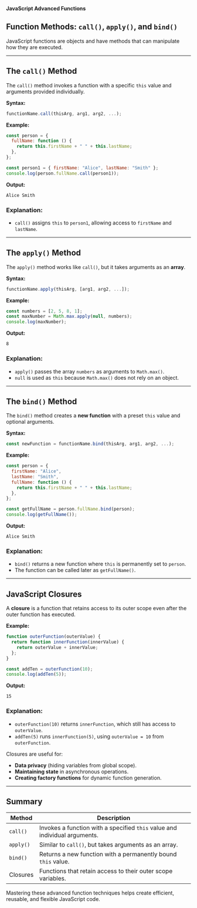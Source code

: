 **JavaScript Advanced Functions**

## Function Methods: `call()`, `apply()`, and `bind()`

JavaScript functions are objects and have methods that can manipulate how they are executed.

---

## The `call()` Method

The `call()` method invokes a function with a specific `this` value and arguments provided individually.

**Syntax:**

```javascript
functionName.call(thisArg, arg1, arg2, ...);
```

**Example:**

```javascript
const person = {
  fullName: function () {
    return this.firstName + " " + this.lastName;
  },
};

const person1 = { firstName: "Alice", lastName: "Smith" };
console.log(person.fullName.call(person1));
```

**Output:**

```
Alice Smith
```

### Explanation:

- `call()` assigns `this` to `person1`, allowing access to `firstName` and `lastName`.

---

## The `apply()` Method

The `apply()` method works like `call()`, but it takes arguments as an **array**.

**Syntax:**

```javascript
functionName.apply(thisArg, [arg1, arg2, ...]);
```

**Example:**

```javascript
const numbers = [2, 5, 8, 1];
const maxNumber = Math.max.apply(null, numbers);
console.log(maxNumber);
```

**Output:**

```
8
```

### Explanation:

- `apply()` passes the array `numbers` as arguments to `Math.max()`.
- `null` is used as `this` because `Math.max()` does not rely on an object.

---

## The `bind()` Method

The `bind()` method creates a **new function** with a preset `this` value and optional arguments.

**Syntax:**

```javascript
const newFunction = functionName.bind(thisArg, arg1, arg2, ...);
```

**Example:**

```javascript
const person = {
  firstName: "Alice",
  lastName: "Smith",
  fullName: function () {
    return this.firstName + " " + this.lastName;
  },
};

const getFullName = person.fullName.bind(person);
console.log(getFullName());
```

**Output:**

```
Alice Smith
```

### Explanation:

- `bind()` returns a new function where `this` is permanently set to `person`.
- The function can be called later as `getFullName()`.

---

## JavaScript Closures

A **closure** is a function that retains access to its outer scope even after the outer function has executed.

**Example:**

```javascript
function outerFunction(outerValue) {
  return function innerFunction(innerValue) {
    return outerValue + innerValue;
  };
}

const addTen = outerFunction(10);
console.log(addTen(5));
```

**Output:**

```
15
```

### Explanation:

- `outerFunction(10)` returns `innerFunction`, which still has access to `outerValue`.
- `addTen(5)` runs `innerFunction(5)`, using `outerValue = 10` from `outerFunction`.

Closures are useful for:

- **Data privacy** (hiding variables from global scope).
- **Maintaining state** in asynchronous operations.
- **Creating factory functions** for dynamic function generation.

---

## Summary

| Method    | Description                                                                |
| --------- | -------------------------------------------------------------------------- |
| `call()`  | Invokes a function with a specified `this` value and individual arguments. |
| `apply()` | Similar to `call()`, but takes arguments as an array.                      |
| `bind()`  | Returns a new function with a permanently bound `this` value.              |
| Closures  | Functions that retain access to their outer scope variables.               |

Mastering these advanced function techniques helps create efficient, reusable, and flexible JavaScript code.

